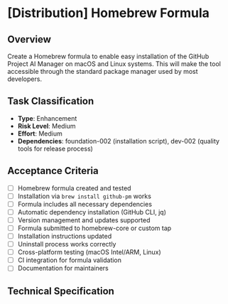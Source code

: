 # [Distribution] Homebrew Formula

## Overview
Create a Homebrew formula to enable easy installation of the GitHub Project AI Manager on macOS and Linux systems. This will make the tool accessible through the standard package manager used by most developers.

## Task Classification
- **Type**: Enhancement
- **Risk Level**: Medium
- **Effort**: Medium
- **Dependencies**: foundation-002 (installation script), dev-002 (quality tools for release process)

## Acceptance Criteria
- [ ] Homebrew formula created and tested
- [ ] Installation via `brew install github-pm` works
- [ ] Formula includes all necessary dependencies
- [ ] Automatic dependency installation (GitHub CLI, jq)
- [ ] Version management and updates supported
- [ ] Formula submitted to homebrew-core or custom tap
- [ ] Installation instructions updated
- [ ] Uninstall process works correctly
- [ ] Cross-platform testing (macOS Intel/ARM, Linux)
- [ ] CI integration for formula validation
- [ ] Documentation for maintainers

## Technical Specification

### Homebrew Formula Structure
```ruby
# Formula/github-pm.rb
class GithubPm < Formula
  desc "AI-friendly GitHub Project Management CLI"
  homepage "https://github.com/username/github-pm"
  url "https://github.com/username/github-pm/archive/v1.0.0.tar.gz"
  sha256 "abcd1234..."
  license "MIT"

  depends_on "gh"
  depends_on "jq"

  def install
    bin.install "github-pm"
    (bin/"github-pm").chmod 0755
    
    # Install supporting files
    libexec.install Dir["scripts/*"]
    (etc/"github-pm").install "project-info.json.example"
    
    # Create wrapper script that sets up paths
    (bin/"github-pm").write <<~EOS
      #!/bin/bash
      export GITHUB_PM_LIBEXEC="#{libexec}"
      exec "#{libexec}/github-pm" "$@"
    EOS
  end

  test do
    system "#{bin}/github-pm", "--version"
    system "#{bin}/github-pm", "doctor", "--dry-run"
  end
end
```

### Installation Process
```bash
# Add tap (if using custom tap)
brew tap username/github-pm

# Install the tool
brew install github-pm

# Verify installation
github-pm doctor

# Update to latest version
brew upgrade github-pm

# Uninstall
brew uninstall github-pm
```

### Release Process Integration
```bash
# scripts/dev/prepare-homebrew-release.sh
#!/bin/bash

VERSION=$1
if [ -z "$VERSION" ]; then
    echo "Usage: $0 <version>"
    exit 1
fi

# Update formula with new version and SHA
sed -i '' "s/v[0-9.]*/v$VERSION/g" Formula/github-pm.rb

# Calculate SHA256 of release archive
SHA256=$(curl -sL "https://github.com/username/github-pm/archive/v$VERSION.tar.gz" | shasum -a 256 | cut -d' ' -f1)
sed -i '' "s/sha256 \".*\"/sha256 \"$SHA256\"/g" Formula/github-pm.rb

echo "✅ Formula updated for version $VERSION"
echo "📦 SHA256: $SHA256"
echo "🍺 Submit to Homebrew with: brew audit --new-formula Formula/github-pm.rb"
```

### Custom Tap Structure (if needed)
```
homebrew-github-pm/
├── Formula/
│   └── github-pm.rb
├── README.md
├── .github/
│   └── workflows/
│       └── test-formula.yml
└── LICENSE
```

### CI Integration for Formula Testing
```yaml
# .github/workflows/homebrew.yml
name: Test Homebrew Formula
on:
  push:
    tags: ['v*']
    
jobs:
  test-formula:
    strategy:
      matrix:
        os: [macos-latest, ubuntu-latest]
    runs-on: ${{ matrix.os }}
    
    steps:
      - uses: actions/checkout@v3
      
      - name: Set up Homebrew
        uses: Homebrew/actions/setup-homebrew@master
        
      - name: Test formula
        run: |
          brew install --build-from-source Formula/github-pm.rb
          github-pm --version
          github-pm doctor --dry-run
```

## Testing Strategy

### Formula Validation
- Test installation on clean systems
- Verify all dependencies are installed
- Test formula audit process
- Validate installation paths and permissions

### Platform Testing
- macOS Intel and ARM (M1/M2)
- Linux (Ubuntu, CentOS)
- Different Homebrew versions
- Clean and existing Homebrew environments

### Integration Testing
- Test with existing GitHub CLI installations
- Verify PATH and environment setup
- Test update and uninstall processes
- Validate formula metadata

## Documentation Impact
- Add Homebrew installation to README.md
- Update getting-started.md with brew install instructions
- Create Homebrew troubleshooting section
- Document formula maintenance process

## Submission Strategy

### Option 1: Homebrew Core (Recommended for popular tools)
- Submit to main Homebrew repository
- Requires meeting Homebrew standards
- Broader distribution and trust
- Automatic updates and maintenance

### Option 2: Custom Tap (Easier for new projects)
- Create custom tap repository
- Full control over formula
- Easier to iterate and update
- Good stepping stone to core

## Implementation Notes
- Start with custom tap for initial releases
- Ensure formula follows Homebrew conventions
- Test thoroughly before submission
- Provide clear installation documentation
- Plan for version management and updates
